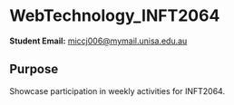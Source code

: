 # WebTechnology_INFT2064
**Student Email:** miccj006@mymail.unisa.edu.au

## Purpose
Showcase participation in weekly activities for INFT2064.